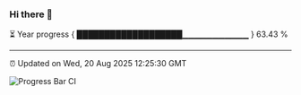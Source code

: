 ### Hi there 👋

⏳ Year progress { ███████████████████▁▁▁▁▁▁▁▁▁▁▁ } 63.43 %

---

⏰ Updated on Wed, 20 Aug 2025 12:25:30 GMT

![Progress Bar CI](https://github.com/code-lakshay/GitHub-Actions-Demo/workflows/Progress%20Bar%20CI/badge.svg)
